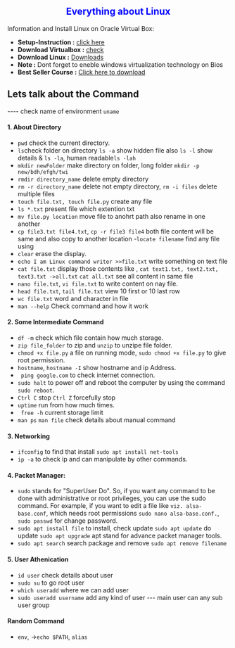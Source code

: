 <h2 style="color:blue;text-align:center;">Everything about Linux</h2>

Information and Install Linux on Oracle Virtual Box:
- **Setup-Instruction :** <a href="https://www.youtube.com/watch?v=v1JVqd8M3Yc">click here</a>
- **Download Virtualbox :** <a href="https://www.virtualbox.org/wiki/Downloads">check</a>
- **Download Linux :** <a href="https://ubuntu.com/download/desktop">Downloads</a>
- **Note :** Dont forget to eneble windows virtualization technology on Bios
- **Best Seller Course :** <a href="https://drive.google.com/drive/folders/1OQcRg7TROlXHLwG1wNmx7ib016wnSEDU?usp=sharing"> Click here to download</a>
 
## Lets talk about the Command 
---- check name of environment `uname`

#### 1. About Directory
- `pwd` check the current directory.
- `ls`check folder on directory  `ls -a` show hidden file also `ls -l` show details & `ls -la`, human readable`ls -lah`
-  `mkdir newFolder` make directory on folder, long folder `mkdir -p new/bdh/efgh/twi`
- `rmdir directory_name` delete empty directory 
- `rm -r directory_name` delete not empty directory, `rm -i files` delete multiple files
- `touch file.txt, touch file.py` create any file 
- `ls *.txt` present file which extention txt
- `mv file.py location` move file to anohrt path also rename in one another 
- `cp file3.txt file4.txt`, `cp -r file3 file4` both file content will be same and also copy to another location
-`locate filename`  find any file using 
- `clear`  erase the display.
- `echo I am Linux command writer >>file.txt` write something on text file
- `cat file.txt` display those contents like , `cat text1.txt, text2.txt, text3.txt ->all.txt` `cat all.txt` see all content in same file
- `nano file.txt`, `vi file.txt` to write content on nay file.
- `head file.txt`, `tail file.txt` view 10 first or 10 last row
- `wc file.txt` word and character in file
- `man --help` Check command and how it work

#### 2. Some Intermediate Command
- `df -m` check which file contain how much storage.
- `zip file_folder` to zip and `unzip` to unzipe file folder.
- `chmod +x file.py` a file on running mode, `sudo chmod +x file.py` to give root permission.
- `hostname`, `hostname -I` show hostname and ip Address.
- ` ping google.com` to check internet connection.
-  `sudo halt` to power off and reboot the computer by using the command  `sudo reboot`.
- `Ctrl C` stop `Ctrl Z` forcefully stop
- `uptime` run from how much times.
- ` free -h` current storage limit
- `man ps` `man file` check details about manual command

#### 3. Networking
- `ifconfig` to find that install `sudo apt install net-tools`
- `ip -a` to check ip and can manipulate by other commands.

#### 4. Packet Manager: 
- `sudo` stands for "SuperUser Do". So, if you want any command to be done with administrative or root privileges, you can use the sudo command. For example, if you want to edit a file like `viz. alsa-base.conf`, which needs root permissions `sudo nano alsa-base.conf.`, `sudo passwd` for change password.
- `sudo apt install file`  to install, check update `sudo apt update` do update `sudo apt upgrade` apt stand for advance packet manager tools.
- `sudo apt search` search package  and remove `sudo apt remove filename`

#### 5. User Athenication
- `id user` check details about user
- `sudo su` to go root user
- `which useradd` where we can add user
- `sudo useradd username` add any kind of user  --- main user can any sub user group

#### Random Command 
- `env`, ->`echo $PATH`, `alias`

